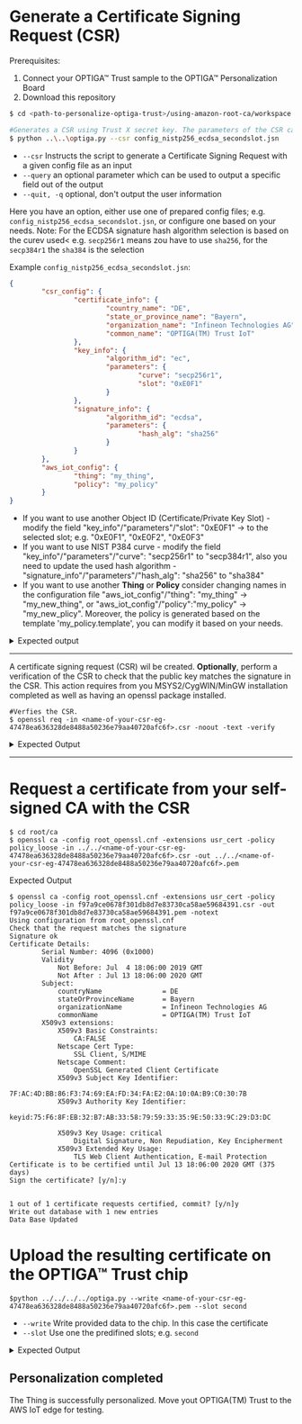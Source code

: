 
# Generate a Certificate Signing Request (CSR)

Prerequisites:
1. Connect your OPTIGA™ Trust sample to the OPTIGA™ Personalization Board
2. Download this repository

```bash
$ cd <path-to-personalize-optiga-trust>/using-amazon-root-ca/workspace

#Generates a CSR using Trust X secret key. The parameters of the CSR can be found in config.jsn
$ python ..\..\optiga.py --csr config_nistp256_ecdsa_secondslot.jsn	
```
* `--csr` Instructs the script to generate a Certificate Signing Request with a given config file as an input
* `--query` an optional parameter which can be used to output a specific field out of the output
* `--quit, -q` optional, don't output the user information

Here you have an option, either use one of prepared config files; e.g. `config_nistp256_ecdsa_secondslot.jsn`, or configure one based on your needs.
Note: For the ECDSA signature hash algorithm selection is based on the curev used< e.g. `secp256r1` means zou have to use `sha256`, for the `secp384r1` the `sha384` is the selection  

Example `config_nistp256_ecdsa_secondslot.jsn`:

```json
{
        "csr_config": {
                "certificate_info": {
                        "country_name": "DE",
                        "state_or_province_name": "Bayern",
                        "organization_name": "Infineon Technologies AG",
                        "common_name": "OPTIGA(TM) Trust IoT"
                },
                "key_info": {
                        "algorithm_id": "ec",
                        "parameters": {
                                "curve": "secp256r1",
                                "slot": "0xE0F1"
                        }
                },
                "signature_info": {
                        "algorithm_id": "ecdsa",
                        "parameters": {
                                "hash_alg": "sha256"
                        }
                }
        },
        "aws_iot_config": {
                "thing": "my_thing",
                "policy": "my_policy"
        }
}
```

* If you want to use another Object ID (Certificate/Private Key Slot) - modify the field "key_info"/"parameters"/"slot": "0xE0F1"
-> to the selected slot; e.g. "0xE0F1", "0xE0F2", "0xE0F3"
* If you want to use NIST P384 curve - modify the field "key_info"/"parameters"/"curve": "secp256r1" to "secp384r1", also you need to update the used hash algorithm -  "signature_info"/"parameters"/"hash_alg": "sha256" to "sha384"
* If you want to use another **Thing** or **Policy** consider changing names in the configuration file "aws_iot_config"/"thing": "my_thing" -> "my_new_thing", or "aws_iot_config"/"policy":"my_policy" -> "my_new_plicy". Moreover, the policy is generated based on the template 'my_policy.template', you can modify it based on your needs.

<details>
<summary>Expected output</summary>

```console
Your configuration is following:
{
    "certificate_info": {
        "common_name": "OPTIGA(TM) Trust IoT",
        "country_name": "DE",
        "organization_name": "Infineon Technologies AG",
        "state_or_province_name": "Bayern"
    },
    "key_info": {
        "algorithm_id": "ec",
        "parameters": {
            "curve": "secp256r1",
            "slot": "0xE0F1"
        }
    },
    "signature_info": {
        "algorithm_id": "ecdsa",
        "parameters": {
            "hash_alg": "sha256"
        }
    }
}
{'filename': '47478ea636328de8488a50236e79aa40720afc6f.csr', 'public_key': '0342000421d44d1bbe9f0357fc4ca506f38399c016457d0c3d419f284fd318c1ef7ef41b215e3a45570cb2700a1ba375fd4d6f1562f66afe519b4295e26b7a6bb432540b'}
```
</details>

***

A certificate signing request (CSR) wil be created. **Optionally**, perform a verification of the CSR to check that the public key matches the signature in the CSR. This action requires from you MSYS2/CygWIN/MinGW installation completed as well as having an openssl package installed.

```console
#Verfies the CSR.
$ openssl req -in <name-of-your-csr-eg-47478ea636328de8488a50236e79aa40720afc6f>.csr -noout -text -verify
```
<details>
<summary>Expected Output</summary>

```console
Certificate Request:
    Data:
        Version: 0 (0x0)
        Subject: C=DE, ST=Bayern, O=Infineon Technologies AG, CN=OPTIGA(TM) Trust IoT
        Subject Public Key Info:
            Public Key Algorithm: id-ecPublicKey
                Public-Key: (256 bit)
                pub:
                    04:21:d4:4d:1b:be:9f:03:57:fc:4c:a5:06:f3:83:
                    99:c0:16:45:7d:0c:3d:41:9f:28:4f:d3:18:c1:ef:
                    7e:f4:1b:21:5e:3a:45:57:0c:b2:70:0a:1b:a3:75:
                    fd:4d:6f:15:62:f6:6a:fe:51:9b:42:95:e2:6b:7a:
                    6b:b4:32:54:0b
                ASN1 OID: prime256v1
                NIST CURVE: P-256
        Attributes:
        Requested Extensions:
            X509v3 Basic Constraints:
                CA:FALSE
            X509v3 Extended Key Usage:
                TLS Web Server Authentication, TLS Web Client Authentication
            X509v3 Key Usage: critical
                Digital Signature, Key Encipherment
    Signature Algorithm: ecdsa-with-SHA256
         30:44:02:20:04:aa:6c:83:15:5c:89:46:bc:85:fb:9e:5b:b5:
         28:88:2d:59:c5:95:17:74:44:9f:a8:90:1e:0b:d4:8c:62:74:
         02:20:69:a1:7e:78:32:0d:87:d1:8d:61:07:90:88:10:c2:23:
         e0:ee:5a:5f:00:9c:a7:66:99:49:d8:79:c1:00:97:b8
verify OK
```
</details>

***

# Request a certificate from your self-signed CA with the CSR

```console
$ cd root/ca
$ openssl ca -config root_openssl.cnf -extensions usr_cert -policy policy_loose -in ../../<name-of-your-csr-eg-47478ea636328de8488a50236e79aa40720afc6f>.csr -out ../../<name-of-your-csr-eg-47478ea636328de8488a50236e79aa40720afc6f>.pem
```

<deatils>
<summary>Expected Output</summary>

```console
$ openssl ca -config root_openssl.cnf -extensions usr_cert -policy policy_loose -in f97a9ce0678f301db8d7e83730ca58ae59684391.csr -out f97a9ce0678f301db8d7e83730ca58ae59684391.pem -notext
Using configuration from root_openssl.cnf
Check that the request matches the signature
Signature ok
Certificate Details:
        Serial Number: 4096 (0x1000)
        Validity
            Not Before: Jul  4 18:06:00 2019 GMT
            Not After : Jul 13 18:06:00 2020 GMT
        Subject:
            countryName               = DE
            stateOrProvinceName       = Bayern
            organizationName          = Infineon Technologies AG
            commonName                = OPTIGA(TM) Trust IoT
        X509v3 extensions:
            X509v3 Basic Constraints:
                CA:FALSE
            Netscape Cert Type:
                SSL Client, S/MIME
            Netscape Comment:
                OpenSSL Generated Client Certificate
            X509v3 Subject Key Identifier:
                7F:AC:4D:BB:86:F3:74:69:EA:FD:34:FA:E2:0A:10:0A:B9:C0:30:7B
            X509v3 Authority Key Identifier:
                keyid:75:F6:8F:EB:32:B7:AB:33:58:79:59:33:35:9E:50:33:9C:29:D3:DC

            X509v3 Key Usage: critical
                Digital Signature, Non Repudiation, Key Encipherment
            X509v3 Extended Key Usage:
                TLS Web Client Authentication, E-mail Protection
Certificate is to be certified until Jul 13 18:06:00 2020 GMT (375 days)
Sign the certificate? [y/n]:y


1 out of 1 certificate requests certified, commit? [y/n]y
Write out database with 1 new entries
Data Base Updated
```
</details>

# Upload the resulting certificate on the OPTIGA™ Trust chip

```console
$python ../../../../optiga.py --write <name-of-your-csr-eg-47478ea636328de8488a50236e79aa40720afc6f>.pem --slot second
```
* `--write` Write provided data to the chip. In this case the certificate
* `--slot` Use one the predifined slots; e.g. `second`

<details>
<summary>Expected Output</summary>

```console
Your are going to write the following file:
-----BEGIN CERTIFICATE-----
MIIC0TCCAbmgAwIBAgIVALmaH1acmr608DlaqGY85JlQTh+nMA0GCSqGSIb3DQEB
CwUAME0xSzBJBgNVBAsMQkFtYXpvbiBXZWIgU2VydmljZXMgTz1BbWF6b24uY29t
IEluYy4gTD1TZWF0dGxlIFNUPVdhc2hpbmd0b24gQz1VUzAeFw0xOTA2MDUxNzQ2
MTBaFw00OTEyMzEyMzU5NTlaMGAxCzAJBgNVBAYTAkRFMQ8wDQYDVQQIDAZCYXll
cm4xITAfBgNVBAoMGEluZmluZW9uIFRlY2hub2xvZ2llcyBBRzEdMBsGA1UEAwwU
T1BUSUdBKFRNKSBUcnVzdCBJb1QwWTATBgcqhkjOPQIBBggqhkjOPQMBBwNCAASL
EB9ueiqRJy25snptYqV8FGJRt/sZGKAtVJYTks1jb/vPboKmxNtrQ7gYwxG6oRI2
zr7IxLZ6gehTUCD58Yzuo2AwXjAfBgNVHSMEGDAWgBTH2N2DqyO96bRF13DBcRjY
JCY9MDAdBgNVHQ4EFgQUqrD6FLnwLKAeCVtmqpRU4WVgLFEwDAYDVR0TAQH/BAIw
ADAOBgNVHQ8BAf8EBAMCB4AwDQYJKoZIhvcNAQELBQADggEBAFb/JMbxbBuG4FoY
ZngWz10yOHh0oE46EwZP4DsEXFhbdl30c+j70U65QM/6hyQCzakDodMYURcXUXkT
9OVRNRxQHXfYqdGl/v32Onl7GHp/I/ToftQWGIPeWu6dMzzdnPhm6P9npsQfKR39
vTcDEllVTX2iEwiXqSUnvfWVE/hr7/nTPsVeK3hD0jn42JEqYFBSZwICkG0E5kPc
yVSQe3x2jvPrp36+t3+m8elH5t1Vzx9uN2tyDxTVsc+iI9pe3IBdNtoRnmAeMyjA
UI5ieko2W26EsFNhEFRZwRO3KEker8WyxOPI6vPRQlhfz0bq2aUayVj3tB3DUKE5
rH5E17Q=
-----END CERTIFICATE-----

Certificate has been written

```
</details>

## Personalization completed
The Thing is successfully personalized. Move yout OPTIGA(TM) Trust to the AWS IoT edge for testing. 
